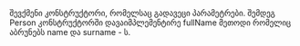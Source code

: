 შევქმენი კონსტრუქტორი, რომელსაც  გადავეცი პარამეტრები. შემდეგ Person კონსტრუქტორში დავაიმპლემენტირე fullName მეთოდი რომელიც აბრუნებს name და surname - ს.